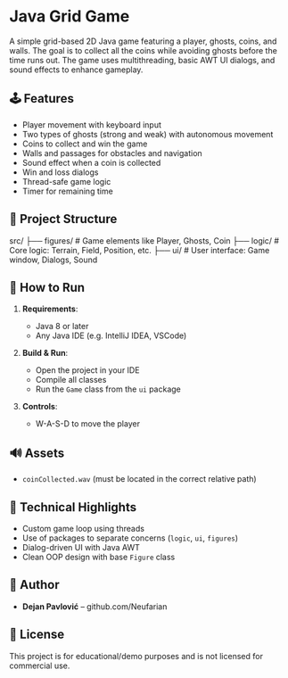 # Java Grid Game

A simple grid-based 2D Java game featuring a player, ghosts, coins, and walls. The goal is to collect all the coins while avoiding ghosts before the time runs out. The game uses multithreading, basic AWT UI dialogs, and sound effects to enhance gameplay.

## 🕹️ Features

- Player movement with keyboard input
- Two types of ghosts (strong and weak) with autonomous movement
- Coins to collect and win the game
- Walls and passages for obstacles and navigation
- Sound effect when a coin is collected
- Win and loss dialogs
- Thread-safe game logic
- Timer for remaining time

## 📁 Project Structure

src/
├── figures/ # Game elements like Player, Ghosts, Coin
├── logic/ # Core logic: Terrain, Field, Position, etc.
├── ui/ # User interface: Game window, Dialogs, Sound

## 🚀 How to Run

1. **Requirements**:  
   - Java 8 or later  
   - Any Java IDE (e.g. IntelliJ IDEA, VSCode)

2. **Build & Run**:  
   - Open the project in your IDE  
   - Compile all classes  
   - Run the `Game` class from the `ui` package  

3. **Controls**:  
   - W-A-S-D to move the player

## 🔊 Assets

- `coinCollected.wav` (must be located in the correct relative path)

## 🧠 Technical Highlights

- Custom game loop using threads
- Use of packages to separate concerns (`logic`, `ui`, `figures`)
- Dialog-driven UI with Java AWT
- Clean OOP design with base `Figure` class

## 📝 Author

- **Dejan Pavlović** – github.com/Neufarian

## 📄 License

This project is for educational/demo purposes and is not licensed for commercial use.
